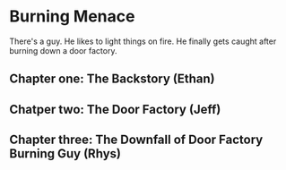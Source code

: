 # Burning Menace

There's a guy. He likes to light things on fire. He finally gets caught after burning down a door factory.

## Chapter one: The Backstory (Ethan)


## Chatper two: The Door Factory (Jeff)


## Chapter three: The Downfall of Door Factory Burning Guy (Rhys)